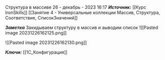 
Структура в массиве
 26 - декабрь - 2023  16:17 
***Источник:***  [[Курс IronSkills]] [[Занятие 4 - Универсальные коллекции Массив, Структура, Соответствие, СписокЗначений]]

***Заметка*** 
Закидываем структуру в массив и аыводим список
![[Pasted image 20231226162125.png]]

![[Pasted image 20231226162130.png]]

***Ключи:*** [[1С_Конфигурация]]